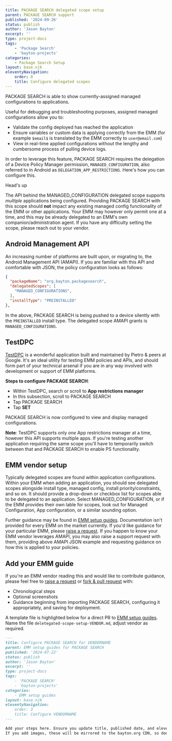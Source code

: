 ```yaml
---
title: PACKAGE SEARCH delegated scope setup
parent: PACKAGE SEARCH support
published: '2024-09-26'
status: publish
author: 'Jason Bayton'
excerpt: ''
type: project-docs
tags: 
    - 'Package Search'
    - 'bayton-projects'
categories: 
    - Package Search Setup
layout: base.njk
eleventyNavigation: 
    order: 0
    title: Configure delegated scopes
---
```


PACKAGE SEARCH is able to show currently-assigned managed configurations to applications.

Useful for debugging and troubleshooting purposes, assigned managed configurations allow you to:

- Validate the config deployed has reached the application
- Ensure variables or custom data is applying correctly from the EMM (for example `$email$` is translated by the EMM correctly to `user@email.com`) 
- View in real-time applied configurations without the lengthy and cumbersome process of pulling device logs.

In order to leverage this feature, PACKAGE SEARCH requires the delegation of a Device Policy Manager permission, `MANAGED_CONFIGURATION`, also referred to in Android as `DELEGATION_APP_RESTRICTIONS`. Here's how you can configure this.

<div class="callout callout-blue">
<div class="callout-heading">Head's up</div>

The API behind the MANAGED_CONFIGURATION delegated scope supports _multiple_ applications being configured. Providing PACKAGE SEARCH with this scope should **not** impact any existing managed config functionality of the EMM or other applications. Your EMM may however only permit one at a time, and this may be already delegated to an EMM's own companion/administration agent. If you have any difficulty setting the scope, please reach out to your vendor.

</div>


## Android Management API

An increasing number of platforms are built upon, or migrating to, the Android Management API (AMAPI). If you are familiar with this API and comfortable with JSON, the policy configuration looks as follows: 

```json
{
  "packageName": "org.bayton.packagesearch",
  "delegatedScopes": [
    "MANAGED_CONFIGURATIONS",
  ],
  "installType": "PREINSTALLED"
},
```
In the above, PACKAGE SEARCH is being pushed to a device silently with the `PREINSTALLED` install type. The delegated scope AMAPI grants is `MANAGED_CONFIGURATIONS`. 

## TestDPC

[TestDPC](https://play.google.com/store/apps/details?id=com.afwsamples.testdpc) is a wonderful application built and maintained by Pietro & peers at Google. It's an ideal utility for testing EMM policies and APIs, and should form part of your technical arsenal if you are in any way involved with development or support of EMM platforms.

**Steps to configure PACKAGE SEARCH**:

- Within TestDPC, search or scroll to **App restrictions manager**
- In this subsection, scroll to PACKAGE SEARCH
- Tap PACKAGE SEARCH
- Tap **SET**

PACKAGE SEARCH is now configured to view and display managed configurations. 

**Note**: TestDPC supports only _one_ App restrictions manager at a time, however this API supports multiple apps. If you're testing another application requiring the same scope you'll have to temporarily switch between that and PACKAGE SEARCH to enable PS functionality.

## EMM vendor setup

Typically delegated scopes are found within application configurations. Within your EMM when adding an application, you should see delegated scopes alongside install type, managed config, install priority/constraints, and so on. It should provide a drop-down or checkbox list for scopes able to be delegated to an application. Select MANAGED_CONFIGURATION, or if the EMM provides their own lable for scopes, look out for Managed Configuration, App configuration, or a similar sounding option.

Further guidance may be found in [EMM setup guides](../emm-setup). Documentation isn't provided for every EMM on the market currently. If you'd like guidance for your particular EMM, please [raise a request](https://github.com/jasonbayton/11ty/issues/new?assignees=jasonbayton&labels=documentation&projects=&template=content-request.md&title=%5BContent+request%5D). If you happen to know your EMM vendor leverages AMAPI, you may also raise a support request with them, providing above AMAPI JSON example and requesting guidance on how this is applied to your policies.

## Add your EMM guide

If you're an EMM vendor reading this and would like to contribute guidance, please feel free to [raise a request](https://github.com/jasonbayton/11ty/issues/new?assignees=jasonbayton&labels=documentation&projects=&template=content-request.md&title=%5BContent+request%5D) or [fork & pull request](https://github.com/jasonbayton/11ty/tree/main/_src/projects/package-search/support/emm-setup) with:

- Chronological steps
- Optional screenshots
- Guidance beginning from importing PACKAGE SEARCH, configuring it appropriately, and saving for deployment.

A template file is highlighted below for a direct PR to [EMM setup guides](../emm-setup). Name the file `deletegated-scope-setup-VENDOR.md`, adjust vendor as required.

```markdown
---
title: Configure PACKAGE SEARCH for VENDORNAME
parent: EMM setup guides for PACKAGE SEARCH
published: '2024-07-22'
status: publish
author: 'Jason Bayton'
excerpt: ''
type: project-docs
tags: 
    - 'PACKAGE SEARCH'
    - 'bayton-projects'
categories: 
    - EMM setup guides
layout: base.njk
eleventyNavigation: 
    order: 3
    title: Configure VENDORNAME
---

Add your steps here. Ensure you update title, published date, and eleventyNavigation title above.
If you add images, these will be mirrored to the bayton.org CDN, so don't worry too much about where they're currently hosted.
```


